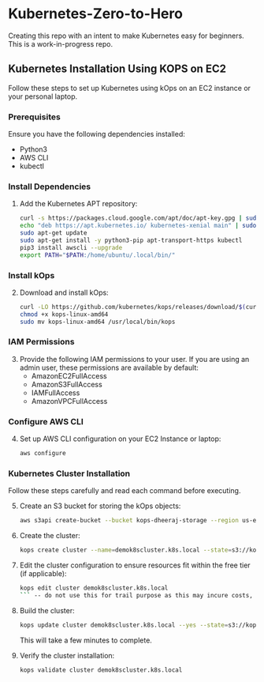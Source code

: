 # Kubernetes-Zero-to-Hero

Creating this repo with an intent to make Kubernetes easy for beginners. This is a work-in-progress repo.

## Kubernetes Installation Using KOPS on EC2

Follow these steps to set up Kubernetes using kOps on an EC2 instance or your personal laptop.

### Prerequisites

Ensure you have the following dependencies installed:
- Python3
- AWS CLI
- kubectl

### Install Dependencies

1. Add the Kubernetes APT repository:
    ```sh
    curl -s https://packages.cloud.google.com/apt/doc/apt-key.gpg | sudo apt-key add -
    echo "deb https://apt.kubernetes.io/ kubernetes-xenial main" | sudo tee -a /etc/apt/sources.list.d/kubernetes.list
    sudo apt-get update
    sudo apt-get install -y python3-pip apt-transport-https kubectl
    pip3 install awscli --upgrade
    export PATH="$PATH:/home/ubuntu/.local/bin/"
    ```

### Install kOps

2. Download and install kOps:
    ```sh
    curl -LO https://github.com/kubernetes/kops/releases/download/$(curl -s https://api.github.com/repos/kubernetes/kops/releases/latest | grep tag_name | cut -d '"' -f 4)/kops-linux-amd64
    chmod +x kops-linux-amd64
    sudo mv kops-linux-amd64 /usr/local/bin/kops
    ```

### IAM Permissions

3. Provide the following IAM permissions to your user. If you are using an admin user, these permissions are available by default:
    - AmazonEC2FullAccess
    - AmazonS3FullAccess
    - IAMFullAccess
    - AmazonVPCFullAccess

### Configure AWS CLI

4. Set up AWS CLI configuration on your EC2 Instance or laptop:
    ```sh
    aws configure
    ```

### Kubernetes Cluster Installation

Follow these steps carefully and read each command before executing.

5. Create an S3 bucket for storing the kOps objects:
    ```sh
    aws s3api create-bucket --bucket kops-dheeraj-storage --region us-east-1
    ```

6. Create the cluster:
    ```sh
    kops create cluster --name=demok8scluster.k8s.local --state=s3://kops-dheeraj-storage --zones=us-east-1a --node-count=1 --node-size=t2.micro --master-size=t2.micro --master-volume-size=8 --node-volume-size=8
    ```

7. Edit the cluster configuration to ensure resources fit within the free tier (if applicable):
    ```sh
    kops edit cluster demok8scluster.k8s.local
    ``` -- do not use this for trail purpose as this may incure costs, if you have free credits then proceed building the cluster
 
8. Build the cluster:
    ```sh
    kops update cluster demok8scluster.k8s.local --yes --state=s3://kops-dheeraj-storage
    ```
    This will take a few minutes to complete.

9. Verify the cluster installation:
    ```sh
    kops validate cluster demok8scluster.k8s.local
    ```
